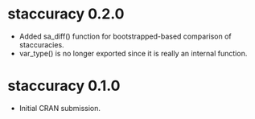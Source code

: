 # staccuracy 0.2.0

* Added sa_diff() function for bootstrapped-based comparison of staccuracies.
* var_type() is no longer exported since it is really an internal function.

# staccuracy 0.1.0

* Initial CRAN submission.
